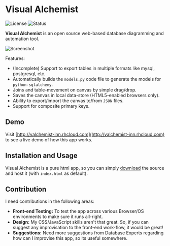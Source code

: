 # Visual Alchemist

![License](https://img.shields.io/badge/license-GPL-blue.svg)
![Status](https://img.shields.io/badge/status-stable-brightgreen.svg)

**Visual Alchemist** is an open source web-based database diagramming and automation tool.

![Screenshot](https://github.com/prahladyeri/valchemist/raw/master/img/screenComposite.png)

Features:

- (Incomplete) Support to export tables in multiple formats like mysql, postgresql, etc.
- Automatically builds the `models.py` code file to generate the models for `python-sqlalchemy`.
- Joins and table-movement on canvas by simple drag/drop.
- Saves the canvas in local data-store (HTML5-enabled browsers only).
- Ability to export/import the canvas to/from `JSON` files.
- Support for composite primary keys.

## Demo

Visit [http://valchemist-inn.rhcloud.com](http://valchemist-inn.rhcloud.com) to see a live demo of how this app works.

## Installation and Usage

Visual Alchemist is a pure html app, so you can simply [download](https://github.com/prahladyeri/VisualAlchemist/archive/master.zip) the source and host it (with `index.html` as default).

## Contribution

I need contributions in the following areas:
- **Front-end Testing:** To test the app across various Browser/OS environments to make sure it runs all-right.
- **Design:** My CSS/JavaScript skills aren't that great. So, if you can suggest any improvisation to the front-end work-flow, it would be great!
- **Suggestions:** Need more suggestions from Database Experts regarding how can I improvise this app, so its useful somewhere.


